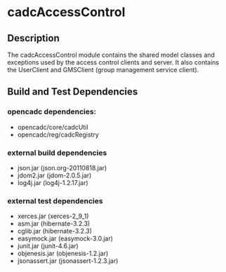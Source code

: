# cadcAccessControl

## Description
The cadcAccessControl module contains the shared model classes and exceptions used by the access control clients and server.  It also contains the UserClient and GMSClient (group management service client).

## Build and Test Dependencies

### opencadc dependencies:
- opencadc/core/cadcUtil
- opencadc/reg/cadcRegistry

### external build dependencies
- json.jar (json.org-20110818.jar)
- jdom2.jar (jdom-2.0.5.jar)
- log4j.jar (log4j-1.2.17.jar)

### external test dependencies
- xerces.jar (xerces-2_9_1)
- asm.jar (hibernate-3.2.3)
- cglib.jar (hibernate-3.2.3)
- easymock.jar (easymock-3.0.jar)
- junit.jar (junit-4.6.jar)
- objenesis.jar (objenesis-1.2.jar)
- jsonassert.jar (jsonassert-1.2.3.jar)
